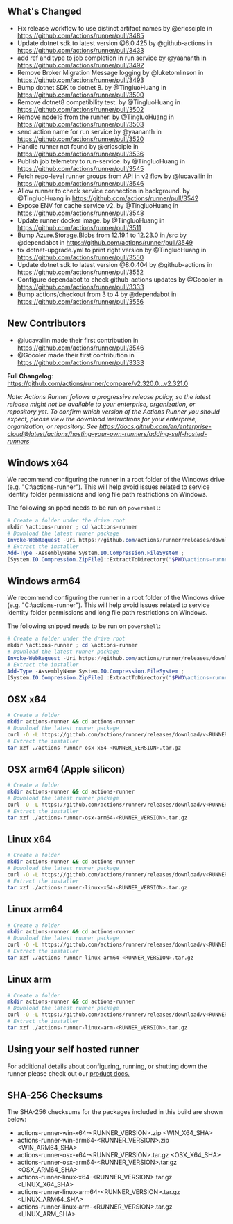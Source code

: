## What's Changed

* Fix release workflow to use distinct artifact names by @ericsciple in https://github.com/actions/runner/pull/3485
* Update dotnet sdk to latest version @6.0.425 by @github-actions in https://github.com/actions/runner/pull/3433
* add ref and type to job completion in run service by @yaananth in https://github.com/actions/runner/pull/3492
* Remove Broker Migration Message logging by @luketomlinson in https://github.com/actions/runner/pull/3493
* Bump dotnet SDK to dotnet 8. by @TingluoHuang in https://github.com/actions/runner/pull/3500
* Remove dotnet8 compatibility test. by @TingluoHuang in https://github.com/actions/runner/pull/3502
* Remove node16 from the runner. by @TingluoHuang in https://github.com/actions/runner/pull/3503
* send action name for run service by @yaananth in https://github.com/actions/runner/pull/3520
* Handle runner not found by @ericsciple in https://github.com/actions/runner/pull/3536
* Publish job telemetry to run-service. by @TingluoHuang in https://github.com/actions/runner/pull/3545
* Fetch repo-level runner groups from API in v2 flow by @lucavallin in https://github.com/actions/runner/pull/3546
* Allow runner to check service connection in background. by @TingluoHuang in https://github.com/actions/runner/pull/3542
* Expose ENV for cache service v2. by @TingluoHuang in https://github.com/actions/runner/pull/3548
* Update runner docker image. by @TingluoHuang in https://github.com/actions/runner/pull/3511
* Bump Azure.Storage.Blobs from 12.19.1 to 12.23.0 in /src by @dependabot in https://github.com/actions/runner/pull/3549
* fix dotnet-upgrade.yml to print right version by @TingluoHuang in https://github.com/actions/runner/pull/3550
* Update dotnet sdk to latest version @8.0.404 by @github-actions in https://github.com/actions/runner/pull/3552
* Configure dependabot to check github-actions updates by @Goooler in https://github.com/actions/runner/pull/3333
* Bump actions/checkout from 3 to 4 by @dependabot in https://github.com/actions/runner/pull/3556

## New Contributors
* @lucavallin made their first contribution in https://github.com/actions/runner/pull/3546
* @Goooler made their first contribution in https://github.com/actions/runner/pull/3333

**Full Changelog**: https://github.com/actions/runner/compare/v2.320.0...v2.321.0

_Note: Actions Runner follows a progressive release policy, so the latest release might not be available to your enterprise, organization, or repository yet.
To confirm which version of the Actions Runner you should expect, please view the download instructions for your enterprise, organization, or repository.
See https://docs.github.com/en/enterprise-cloud@latest/actions/hosting-your-own-runners/adding-self-hosted-runners_

## Windows x64

We recommend configuring the runner in a root folder of the Windows drive (e.g. "C:\actions-runner"). This will help avoid issues related to service identity folder permissions and long file path restrictions on Windows.

The following snipped needs to be run on `powershell`:

```powershell
# Create a folder under the drive root
mkdir \actions-runner ; cd \actions-runner
# Download the latest runner package
Invoke-WebRequest -Uri https://github.com/actions/runner/releases/download/v<RUNNER_VERSION>/actions-runner-win-x64-<RUNNER_VERSION>.zip -OutFile actions-runner-win-x64-<RUNNER_VERSION>.zip
# Extract the installer
Add-Type -AssemblyName System.IO.Compression.FileSystem ;
[System.IO.Compression.ZipFile]::ExtractToDirectory("$PWD\actions-runner-win-x64-<RUNNER_VERSION>.zip", "$PWD")
```

## Windows arm64

We recommend configuring the runner in a root folder of the Windows drive (e.g. "C:\actions-runner"). This will help avoid issues related to service identity folder permissions and long file path restrictions on Windows.

The following snipped needs to be run on `powershell`:

```powershell
# Create a folder under the drive root
mkdir \actions-runner ; cd \actions-runner
# Download the latest runner package
Invoke-WebRequest -Uri https://github.com/actions/runner/releases/download/v<RUNNER_VERSION>/actions-runner-win-arm64-<RUNNER_VERSION>.zip -OutFile actions-runner-win-arm64-<RUNNER_VERSION>.zip
# Extract the installer
Add-Type -AssemblyName System.IO.Compression.FileSystem ;
[System.IO.Compression.ZipFile]::ExtractToDirectory("$PWD\actions-runner-win-arm64-<RUNNER_VERSION>.zip", "$PWD")
```

## OSX x64

```bash
# Create a folder
mkdir actions-runner && cd actions-runner
# Download the latest runner package
curl -O -L https://github.com/actions/runner/releases/download/v<RUNNER_VERSION>/actions-runner-osx-x64-<RUNNER_VERSION>.tar.gz
# Extract the installer
tar xzf ./actions-runner-osx-x64-<RUNNER_VERSION>.tar.gz
```

## OSX arm64 (Apple silicon)

```bash
# Create a folder
mkdir actions-runner && cd actions-runner
# Download the latest runner package
curl -O -L https://github.com/actions/runner/releases/download/v<RUNNER_VERSION>/actions-runner-osx-arm64-<RUNNER_VERSION>.tar.gz
# Extract the installer
tar xzf ./actions-runner-osx-arm64-<RUNNER_VERSION>.tar.gz
```

## Linux x64

```bash
# Create a folder
mkdir actions-runner && cd actions-runner
# Download the latest runner package
curl -O -L https://github.com/actions/runner/releases/download/v<RUNNER_VERSION>/actions-runner-linux-x64-<RUNNER_VERSION>.tar.gz
# Extract the installer
tar xzf ./actions-runner-linux-x64-<RUNNER_VERSION>.tar.gz
```

## Linux arm64

```bash
# Create a folder
mkdir actions-runner && cd actions-runner
# Download the latest runner package
curl -O -L https://github.com/actions/runner/releases/download/v<RUNNER_VERSION>/actions-runner-linux-arm64-<RUNNER_VERSION>.tar.gz
# Extract the installer
tar xzf ./actions-runner-linux-arm64-<RUNNER_VERSION>.tar.gz
```

## Linux arm

```bash
# Create a folder
mkdir actions-runner && cd actions-runner
# Download the latest runner package
curl -O -L https://github.com/actions/runner/releases/download/v<RUNNER_VERSION>/actions-runner-linux-arm-<RUNNER_VERSION>.tar.gz
# Extract the installer
tar xzf ./actions-runner-linux-arm-<RUNNER_VERSION>.tar.gz
```

## Using your self hosted runner

For additional details about configuring, running, or shutting down the runner please check out our [product docs.](https://help.github.com/en/actions/automating-your-workflow-with-github-actions/adding-self-hosted-runners)

## SHA-256 Checksums

The SHA-256 checksums for the packages included in this build are shown below:

- actions-runner-win-x64-<RUNNER_VERSION>.zip <!-- BEGIN SHA win-x64 --><WIN_X64_SHA><!-- END SHA win-x64 -->
- actions-runner-win-arm64-<RUNNER_VERSION>.zip <!-- BEGIN SHA win-arm64 --><WIN_ARM64_SHA><!-- END SHA win-arm64 -->
- actions-runner-osx-x64-<RUNNER_VERSION>.tar.gz <!-- BEGIN SHA osx-x64 --><OSX_X64_SHA><!-- END SHA osx-x64 -->
- actions-runner-osx-arm64-<RUNNER_VERSION>.tar.gz <!-- BEGIN SHA osx-arm64 --><OSX_ARM64_SHA><!-- END SHA osx-arm64 -->
- actions-runner-linux-x64-<RUNNER_VERSION>.tar.gz <!-- BEGIN SHA linux-x64 --><LINUX_X64_SHA><!-- END SHA linux-x64 -->
- actions-runner-linux-arm64-<RUNNER_VERSION>.tar.gz <!-- BEGIN SHA linux-arm64 --><LINUX_ARM64_SHA><!-- END SHA linux-arm64 -->
- actions-runner-linux-arm-<RUNNER_VERSION>.tar.gz <!-- BEGIN SHA linux-arm --><LINUX_ARM_SHA><!-- END SHA linux-arm -->
